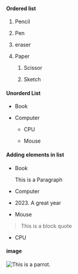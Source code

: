 #### Ordered list

1. Pencil

2. Pen

3. eraser

4. Paper
 
    1. Scissor
 
    2. Sketch

#### Unorderd List

- Book

- Computer

   - CPU
   
   - Mouse

#### Adding elements in list

+ Book
 
  This is a Paragraph
 
+ Computer
 
 - 2023\. A great year
 
+ Mouse

 > This is a block quote

+ CPU

#### image 

![This is a parrot](https://i.pinimg.com/736x/04/20/92/042092438f621aea7c39f6b26d866b48--parrots-parakeets.jpg).

